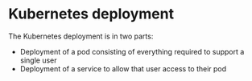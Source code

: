 # Kubernetes deployment

The Kubernetes deployment is in two parts:

  - Deployment of a pod consisting of everything required to support a single
    user
  - Deployment of a service to allow that user access to their pod
